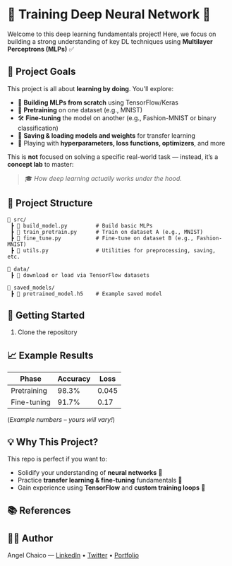 # 🚀 Training Deep Neural Network 🔄

Welcome to this deep learning fundamentals project!
Here, we focus on building a strong understanding of key DL techniques using **Multilayer Perceptrons (MLPs)** ✅

## 🎯 Project Goals

This project is all about **learning by doing**. You'll explore:

* 🧠 **Building MLPs from scratch** using TensorFlow/Keras
* 🔁 **Pretraining** on one dataset (e.g., MNIST)
* 🛠️ **Fine-tuning** the model on another (e.g., Fashion-MNIST or binary classification)
* 💾 **Saving & loading models and weights** for transfer learning
* 🧪 Playing with **hyperparameters, loss functions, optimizers**, and more

This is **not** focused on solving a specific real-world task — instead, it’s a **concept lab** to master:

> 🎓 *How deep learning actually works under the hood.*

## 📂 Project Structure

```
📁 src/
 ┣ 📄 build_model.py         # Build basic MLPs
 ┣ 📄 train_pretrain.py      # Train on dataset A (e.g., MNIST)
 ┣ 📄 fine_tune.py           # Fine-tune on dataset B (e.g., Fashion-MNIST)
 ┣ 📄 utils.py               # Utilities for preprocessing, saving, etc.

📁 data/
 ┣ 📄 download or load via TensorFlow datasets

📁 saved_models/
 ┣ 📄 pretrained_model.h5    # Example saved model
```

## 🚀 Getting Started

1. Clone the repository


## 📈 Example Results

| Phase       | Accuracy | Loss  |
| ----------- | -------- | ----- |
| Pretraining | 98.3%    | 0.045 |
| Fine-tuning | 91.7%    | 0.17  |

(*Example numbers – yours will vary!*)

## 💡 Why This Project?

This repo is perfect if you want to:

* Solidify your understanding of **neural networks** 🧠
* Practice **transfer learning & fine-tuning** fundamentals 🔧
* Gain experience using **TensorFlow** and **custom training loops** 🧵

## 📚 References

## 🧑‍💻 Author

Angel Chaico — [LinkedIn](https://www.linkedin.com) • [Twitter](https://twitter.com) • [Portfolio](#)
